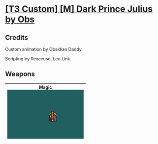 # [\[T3 Custom\] \[M\] Dark Prince Julius by Obs](./)
## Credits

Custom animation by Obsidian Daddy. 

Scripting by Rexacuse, Leo Link.

## Weapons

| <b>Magic</b><br/><img alt="Magic animation" src="./6.%20Magic/Magic.gif"/> |
| :---: |
